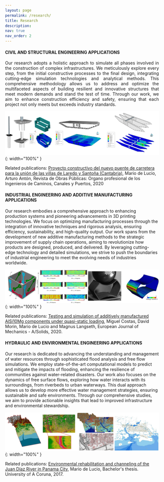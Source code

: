 ```yaml
---
layout: page
permalink: /research/
title: Research
description:
nav: true
nav_order: 2
---
```


#### CIVIL AND STRUCTURAL ENGINEERING APPLICATIONS

<p style="text-align: justify;">
Our research adopts a holistic approach to simulate all phases involved in the construction of complex infrastructures. We meticulously explore every step, from the initial constructive processes to the final design, integrating cutting-edge simulation technologies and analytical methods. This comprehensive methodology allows us to address and optimize the multifaceted aspects of building resilient and innovative structures that meet modern demands and stand the test of time. Through our work, we aim to enhance construction efficiency and safety, ensuring that each project not only meets but exceeds industry standards. 
</p>

![CIVIL](/assets/img/CIVIL.jpg){: width="100%" }

Related publications: [Proyecto constructivo del nuevo puente de carretera para la unión de las villas de Laredo y Santoña (Cantabria)](https://dialnet.unirioja.es/servlet/articulo?codigo=7486537), Mario de Lucio, Arturo Antón, Revista de Obras Públicas: Organo profesional de los Ingenieros de Caminos, Canales y Puertos, 2020

#### INDUSTRIAL ENGINEERING AND ADDITIVE MANUFACTURING APPLICATIONS

Our research embodies a comprehensive approach to enhancing production systems and pioneering advancements in 3D printing technologies. We focus on optimizing manufacturing processes through the integration of innovative techniques and rigorous analysis, ensuring efficiency, sustainability, and high-quality output. Our work spans from the development of new additive manufacturing methods to the strategic improvement of supply chain operations, aiming to revolutionize how products are designed, produced, and delivered. By leveraging cutting-edge technology and detailed simulations, we strive to push the boundaries of industrial engineering to meet the evolving needs of industries worldwide.

![INDUSTRIAL](/assets/img/INDUSTRIAL.jpg){: width="100%" }

Related publications: [Testing and simulation of additively manufactured AlSi10Mg components under quasi-static loading](https://www.sciencedirect.com/science/article/pii/S0997753819306758), Miguel Costas, David Morin, Mario de Lucio and Magnus Langseth, European Journal of Mechanics - A/Solids, 2020.

#### HYDRAULIC AND ENVIRONMENTAL ENGINEERING APPLICATIONS

Our research is dedicated to advancing the understanding and management of water resources through sophisticated flood analysis and free flow simulations. We employ state-of-the-art computational models to predict and mitigate the impacts of flooding, enhancing the resilience of communities against water-related disasters. Our work also focuses on the dynamics of free surface flows, exploring how water interacts with its surroundings, from riverbeds to urban waterways. This dual approach allows us to develop more effective water management strategies, ensuring sustainable and safe environments. Through our comprehensive studies, we aim to provide actionable insights that lead to improved infrastructure and environmental stewardship.

![HYDRAULIC](/assets/img/HYDRAULIC.jpg){: width="100%" }

Related publications: [Environmental rehabilitation and channeling of the Juan Díaz River in Panama City](https://ruc.udc.es/dspace/handle/2183/19429), Mario de Lucio, Bachelor's thesis. University of A Coruna, 2017.
